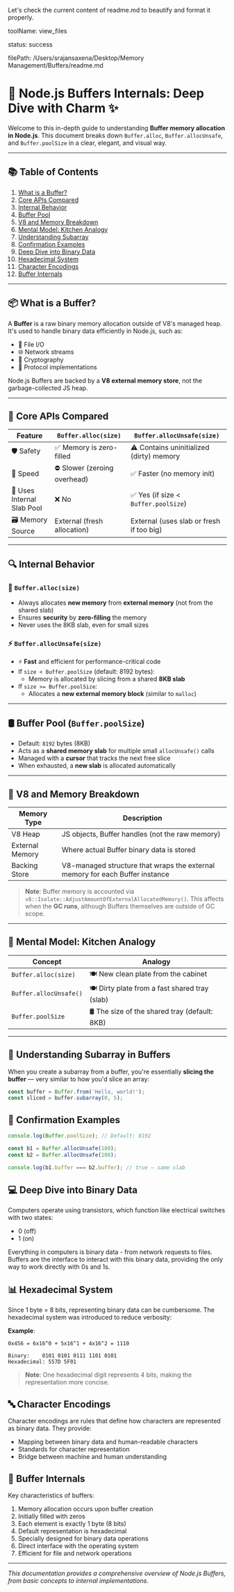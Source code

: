 


          
Let's check the current content of readme.md to beautify and format it properly.
        
            
toolName: view_files
            
status: success
          
            
filePath: /Users/srajansaxena/Desktop/Memory Management/Buffers/readme.md
          
# 🧠 Node.js Buffers Internals: Deep Dive with Charm ✨

Welcome to this in-depth guide to understanding **Buffer memory allocation in Node.js**. This document breaks down `Buffer.alloc`, `Buffer.allocUnsafe`, and `Buffer.poolSize` in a clear, elegant, and visual way.

---

## 📚 Table of Contents
1. [What is a Buffer?](#-what-is-a-buffer)
2. [Core APIs Compared](#-core-apis-compared)
3. [Internal Behavior](#-internal-behavior)
4. [Buffer Pool](#-buffer-pool-bufferpoolsize)
5. [V8 and Memory Breakdown](#-v8-and-memory-breakdown)
6. [Mental Model: Kitchen Analogy](#-mental-model-kitchen-analogy)
7. [Understanding Subarray](#-understanding-subarray-in-buffers)
8. [Confirmation Examples](#-confirmation-examples)
9. [Deep Dive into Binary Data](#-deep-dive-into-binary-data)
10. [Hexadecimal System](#-hexadecimal-system)
11. [Character Encodings](#-character-encodings)
12. [Buffer Internals](#-buffer-internals)

---

## 📦 What is a Buffer?

A **Buffer** is a raw binary memory allocation outside of V8's managed heap. It's used to handle binary data efficiently in Node.js, such as:

- 📂 File I/O
- 🌐 Network streams
- 🔐 Cryptography
- 📡 Protocol implementations

Node.js Buffers are backed by a **V8 external memory store**, not the garbage-collected JS heap.

---

## 🎯 Core APIs Compared

| Feature                    | `Buffer.alloc(size)`                            | `Buffer.allocUnsafe(size)`                        |
|---------------------------|--------------------------------------------------|---------------------------------------------------|
| 🛡️ Safety                 | ✅ Memory is zero-filled                         | ⚠️ Contains uninitialized (dirty) memory          |
| 🚀 Speed                  | ⛔ Slower (zeroing overhead)                    | ✅ Faster (no memory init)                        |
| 🧠 Uses Internal Slab Pool| ❌ No                                             | ✅ Yes (if size < `Buffer.poolSize`)              |
| 🗃️ Memory Source         | External (fresh allocation)                     | External (uses slab or fresh if too big)          |

---

## 🔍 Internal Behavior

### 🧼 `Buffer.alloc(size)`
- Always allocates **new memory** from **external memory** (not from the shared slab)
- Ensures **security** by **zero-filling** the memory
- Never uses the 8KB slab, even for small sizes

### ⚡ `Buffer.allocUnsafe(size)`
- ⚡ **Fast** and efficient for performance-critical code
- If `size < Buffer.poolSize` (default: 8192 bytes):
  - Memory is allocated by slicing from a shared **8KB slab**
- If `size >= Buffer.poolSize`:
  - Allocates a **new external memory block** (similar to `malloc`)

---

## 🛢️ Buffer Pool (`Buffer.poolSize`)

- Default: `8192` bytes (8KB)
- Acts as a **shared memory slab** for multiple small `allocUnsafe()` calls
- Managed with a **cursor** that tracks the next free slice
- When exhausted, a **new slab** is allocated automatically

---

## 🧠 V8 and Memory Breakdown

| Memory Type     | Description                                                                 |
|------------------|----------------------------------------------------------------------------|
| V8 Heap          | JS objects, Buffer handles (not the raw memory)                             |
| External Memory  | Where actual Buffer binary data is stored                                   |
| Backing Store    | V8-managed structure that wraps the external memory for each Buffer instance|

> **Note**: Buffer memory is accounted via `v8::Isolate::AdjustAmountOfExternalAllocatedMemory()`. This affects when the **GC runs**, although Buffers themselves are outside of GC scope.

---

## 📸 Mental Model: Kitchen Analogy

| Concept                | Analogy                                          |
|------------------------|--------------------------------------------------|
| `Buffer.alloc(size)`   | 🍽️ New clean plate from the cabinet              |
| `Buffer.allocUnsafe()` | 🍽️ Dirty plate from a fast shared tray (slab)     |
| `Buffer.poolSize`      | 🛢️ The size of the shared tray (default: 8KB)     |

---

## 🧠 Understanding Subarray in Buffers

When you create a subarray from a buffer, you're essentially **slicing the buffer** — very similar to how you'd slice an array:

```js
const buffer = Buffer.from('Hello, world!');
const sliced = buffer.subarray(0, 5);
```

## 🧪 Confirmation Examples

```js
console.log(Buffer.poolSize); // Default: 8192

const b1 = Buffer.allocUnsafe(100);
const b2 = Buffer.allocUnsafe(100);

console.log(b1.buffer === b2.buffer); // true — same slab
```

## 💻 Deep Dive into Binary Data

Computers operate using transistors, which function like electrical switches with two states:
- 0 (off)
- 1 (on)

Everything in computers is binary data - from network requests to files. Buffers are the interface to interact with this binary data, providing the only way to work directly with 0s and 1s.

## 📊 Hexadecimal System

Since 1 byte = 8 bits, representing binary data can be cumbersome. The hexadecimal system was introduced to reduce verbosity:

**Example**:
```
0x456 = 6x16^0 + 5x16^1 + 4x16^2 = 1110

Binary:    0101 0101 0111 1101 0101
Hexadecimal: 557D 5F01
```

> **Note**: One hexadecimal digit represents 4 bits, making the representation more concise.

## 🔤 Character Encodings

Character encodings are rules that define how characters are represented as binary data. They provide:
- Mapping between binary data and human-readable characters
- Standards for character representation
- Bridge between machine and human understanding

## 🔧 Buffer Internals

Key characteristics of buffers:
1. Memory allocation occurs upon buffer creation
2. Initially filled with zeros
3. Each element is exactly 1 byte (8 bits)
4. Default representation is hexadecimal
5. Specially designed for binary data operations
6. Direct interface with the operating system
7. Efficient for file and network operations

---

*This documentation provides a comprehensive overview of Node.js Buffers, from basic concepts to internal implementations.*
        